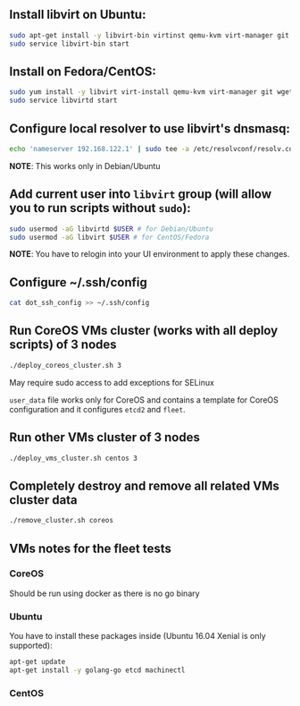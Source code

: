 ## Install libvirt on Ubuntu:

```sh
sudo apt-get install -y libvirt-bin virtinst qemu-kvm virt-manager git wget genisoimage
sudo service libvirt-bin start
```

## Install on Fedora/CentOS:

```sh
sudo yum install -y libvirt virt-install qemu-kvm virt-manager git wget genisoimage policycoreutils-python-utils
sudo service libvirtd start
```

## Configure local resolver to use libvirt's dnsmasq:

```sh
echo 'nameserver 192.168.122.1' | sudo tee -a /etc/resolvconf/resolv.conf.d/head && sudo resolvconf -u
```

**NOTE**: This works only in Debian/Ubuntu

## Add current user into `libvirt` group (will allow you to run scripts without `sudo`):

```sh
sudo usermod -aG libvirtd $USER # for Debian/Ubuntu
sudo usermod -aG libvirt $USER # for CentOS/Fedora
```

**NOTE**: You have to relogin into your UI environment to apply these changes.

## Configure ~/.ssh/config

```sh
cat dot_ssh_config >> ~/.ssh/config
```

## Run CoreOS VMs cluster (works with all deploy scripts) of 3 nodes

```sh
./deploy_coreos_cluster.sh 3
```

May require sudo access to add exceptions for SELinux

`user_data` file works only for CoreOS and contains a template for CoreOS configuration and it configures `etcd2` and `fleet`.

## Run other VMs cluster of 3 nodes

```sh
./deploy_vms_cluster.sh centos 3
```

## Completely destroy and remove all related VMs cluster data

```sh
./remove_cluster.sh coreos
```

## VMs notes for the fleet tests

### CoreOS

Should be run using docker as there is no go binary

### Ubuntu

You have to install these packages inside (Ubuntu 16.04 Xenial is only supported):

```sh
apt-get update
apt-get install -y golang-go etcd machinectl
```

### CentOS

